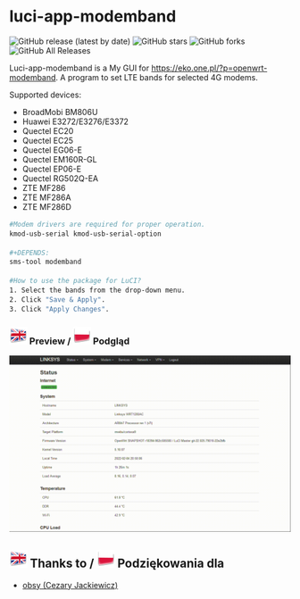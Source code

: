 # luci-app-modemband

![GitHub release (latest by date)](https://img.shields.io/github/v/release/4IceG/luci-app-modemband?style=flat-square)
![GitHub stars](https://img.shields.io/github/stars/4IceG/luci-app-modemband?style=flat-square)
![GitHub forks](https://img.shields.io/github/forks/4IceG/luci-app-modemband?style=flat-square)
![GitHub All Releases](https://img.shields.io/github/downloads/4IceG/luci-app-modemband/total)

Luci-app-modemband is a My GUI for https://eko.one.pl/?p=openwrt-modemband. A program to set LTE bands for selected 4G modems.

Supported devices:
- BroadMobi BM806U
- Huawei E3272/E3276/E3372
- Quectel EC20
- Quectel EC25
- Quectel EG06-E
- Quectel EM160R-GL
- Quectel EP06-E
- Quectel RG502Q-EA
- ZTE MF286
- ZTE MF286A
- ZTE MF286D

``` bash
#Modem drivers are required for proper operation.
kmod-usb-serial kmod-usb-serial-option

#+DEPENDS:
sms-tool modemband

#How to use the package for LuCI?
1. Select the bands from the drop-down menu.
2. Click "Save & Apply".
3. Click "Apply Changes".

```

### <img src="https://raw.githubusercontent.com/4IceG/Personal_data/master/dooffy_design_icons_EU_flags_United_Kingdom.png" height="32"> Preview / <img src="https://raw.githubusercontent.com/4IceG/Personal_data/master/dooffy_design_icons_EU_flags_Poland.png" height="32"> Podgląd

![](https://github.com/4IceG/Personal_data/blob/master/modemband.gif?raw=true)


## <img src="https://raw.githubusercontent.com/4IceG/Personal_data/master/dooffy_design_icons_EU_flags_United_Kingdom.png" height="32"> Thanks to / <img src="https://raw.githubusercontent.com/4IceG/Personal_data/master/dooffy_design_icons_EU_flags_Poland.png" height="32"> Podziękowania dla
- [obsy (Cezary Jackiewicz)](https://github.com/obsy)

